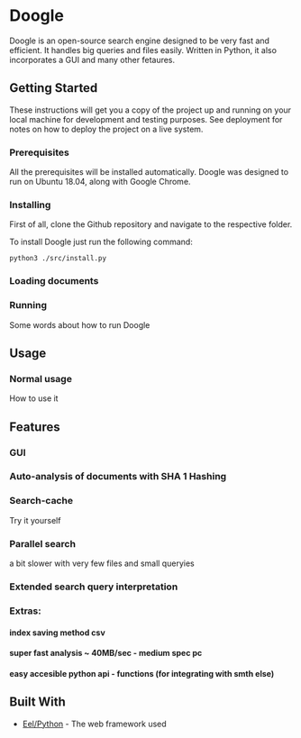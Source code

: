 # Doogle

Doogle is an open-source search engine designed to be very fast and efficient. It handles big queries and files easily. Written in Python, it also incorporates a GUI and many other fetaures.

## Getting Started

These instructions will get you a copy of the project up and running on your local machine for development and testing purposes. See deployment for notes on how to deploy the project on a live system.

### Prerequisites

All the prerequisites will be installed automatically. Doogle was designed to run on Ubuntu 18.04, along with Google Chrome.

### Installing

First of all, clone the Github repository and navigate to the respective folder.

To install Doogle just run the following command:
```
python3 ./src/install.py
```

### Loading documents

### Running

Some words about how to run Doogle

## Usage

### Normal usage

How to use it


## Features

### GUI

### Auto-analysis of documents with SHA 1 Hashing

### Search-cache
Try it yourself

### Parallel search
a bit slower with very few files and small queryies

### Extended search query interpretation

### Extras:
#### index saving method csv
#### super fast analysis ~ 40MB/sec - medium spec pc
#### easy accesible python api - functions (for integrating with smth else)


## Built With

* [Eel/Python](https://github.com/samuelhwilliams/Eel) - The web framework used

